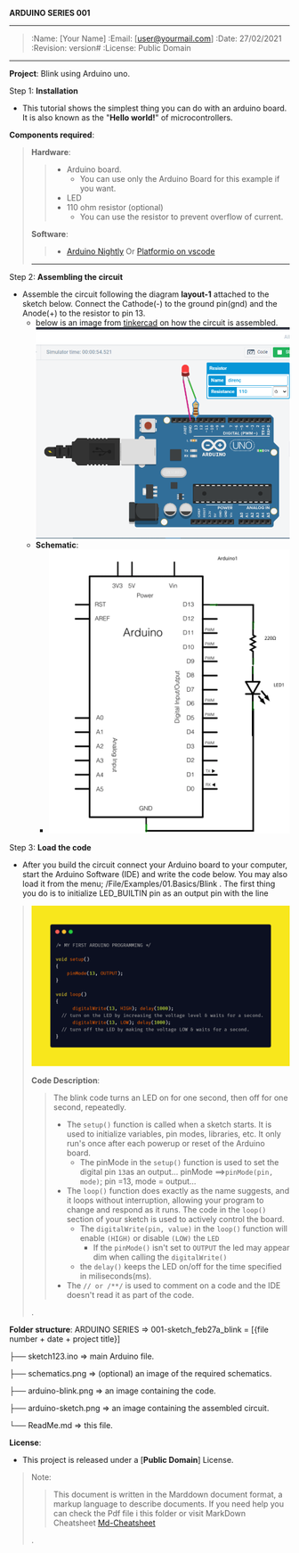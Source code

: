 **ARDUINO SERIES 001**

---

> :Name: [Your Name]
> :Email: [user@yourmail.com]
> :Date: 27/02/2021
> :Revision: version#
> :License: Public Domain

---

**Project**: Blink using Arduino uno.

Step 1: **Installation**

- This tutorial shows the simplest thing you can do with an arduino board. It is also known as the "**Hello world!**" of microcontrollers.

**Components required**:

> **Hardware**:
>
>> - Arduino board.
>>   - You can use only the Arduino Board for this example if you want.
>> - LED
>> - 110 ohm resistor (optional)
>>   - You can use the resistor to prevent overflow of current.
>>
>
> **Software**:
>
>> - [Arduino Nightly](https://www.arduino.cc/en/Main/Software) Or [Platformio on vscode](https://platformio.org/platformio-ide)
>>
>
> ---

Step 2: **Assembling the circuit**

- Assemble the circuit following the diagram **layout-1** attached to the sketch below. Connect the Cathode(-) to the ground pin(gnd) and the Anode(+) to the resistor to pin 13.
  - below is an image from [tinkercad](https://www.tinkercad.com/things/liwSyHrCJiv) on how the circuit is assembled. ![](arduino-blink-sketch.png)
  - **Schematic**:
    - ![](schematic.png)

Step 3: **Load the code**

- After you build the circuit connect your Arduino board to your computer, start the Arduino Software (IDE) and write the code below. You may also load it from the menu; /File/Examples/01.Basics/Blink . The first thing you do is to initialize LED_BUILTIN pin as an output pin with the line

> ![](arduino-blink-code.png)
>
> **Code Description**:
>
>> The blink code turns an LED on for one second, then off for one second, repeatedly.
>>
>> - The `setup()` function is called when a sketch starts. It is used to initialize variables, pin modes, libraries, etc. It only run's once after each powerup or reset of the Arduino board.
>>   - The pinMode in the `setup()` function is used to set the digital pin `13`as an output... pinMode ==>`pinMode(pin, mode)`; pin =13, mode = output...
>> - The `loop()` function does exactly as the name suggests, and it loops without interruption, allowing your program to change and respond as it runs. The code in the `loop()` section of your sketch is used to actively control the board.
>>   - The `digitalWrite(pin, value)` in the `loop()` function will enable `(HIGH)` or disable `(LOW)` the `LED`
>>     - If the `pinMode()` isn't set to `OUTPUT` the led may appear dim when calling the `digitalWrite()`
>>   - the `delay()` keeps the LED on/off for the time specified in miliseconds(ms).
>> - The `// or /**/` is used to comment on a code and the IDE doesn't read it as part of the code.
>>
>
> .

**Folder structure**:
ARDUINO SERIES  => 001-sketch_feb27a_blink = [{file number + date + project title}]

├── sketch123.ino             => main Arduino file.

├── schematics.png          => (optional) an image of the required schematics.

├── arduino-blink.png      => an image containing the code.

├── arduino-sketch.png    => an image containing the assembled circuit.

└── ReadMe.md      =>   this file.

**License**:

- This project is released under a [**Public Domain**] License.

> Note:
>
>> This document is written in the Marddown document format, a markup language to describe documents.
>> If you need help you can check the Pdf file i this folder or visit MarkDown Cheatsheet [Md-Cheatsheet](https://www.markdownguide.org/basic-syntax/)
>>
>
> .
